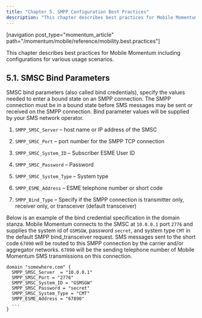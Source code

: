 ```yaml
---
title: "Chapter 5. SMPP Configuration Best Practices"
description: "This chapter describes best practices for Mobile Momentum including configurations for various usage scenarios SMSC bind parameters also called bind credentials specify the values needed to enter a bound state on an SMPP connection The SMPP connection must be in a bound state before SMS messages may be sent or..."
---
```


[navigation post_type="momentum_article" path="/momentum/mobile/reference/mobility.best.practices"]

This chapter describes best practices for Mobile Momentum including configurations for various usage scenarios.

## <a name="mobility.best.practices.bind.params"></a> 5.1. SMSC Bind Parameters

SMSC bind parameters (also called bind credentials), specify the values needed to enter a bound state on an SMPP connection. The SMPP connection must be in a bound state before SMS messages may be sent or received on the SMPP connection. Bind parameter values will be supplied by your SMS network operator.

1.  `SMPP_SMSC_Server` – host name or IP address of the SMSC

2.  `SMPP_SMSC_Port` – port number for the SMPP TCP connection

3.  `SMPP_SMSC_System_ID` – Subscriber ESME User ID

4.  `SMPP_SMSC_Password` – Password

5.  `SMPP_SMSC_System_Type` – System type

6.  `SMPP_ESME_Address` – ESME telephone number or short code

7.  `SMPP_Bind_Type` – Specify if the SMPP connection is transmitter only, receiver only, or transceiver (default transceiver)

Below is an example of the bind credential specification in the domain stanza. Mobile Momentum connects to the SMSC at `10.0.0.1` port `2776` and supplies the system id of `GSMSGW`, password `secret`, and system type `CMT` in the default SMPP bind_transceiver request. SMS messages sent to the short code `67890` will be routed to this SMPP connection by the carrier and/or aggregator networks. `67890` will be the sending telephone number of Mobile Momentum SMS transmissions on this connection.

```
domain "somewhere.com" {
  SMPP_SMSC_Server  = "10.0.0.1"
  SMPP_SMSC_Port = "2776"
  SMPP_SMSC_System_ID = "GSMSGW"
  SMPP_SMSC_Password = "secret"
  SMPP_SMSC_System_Type = "CMT"
  SMPP_ESME_Address = "67890"
  ...
}
```